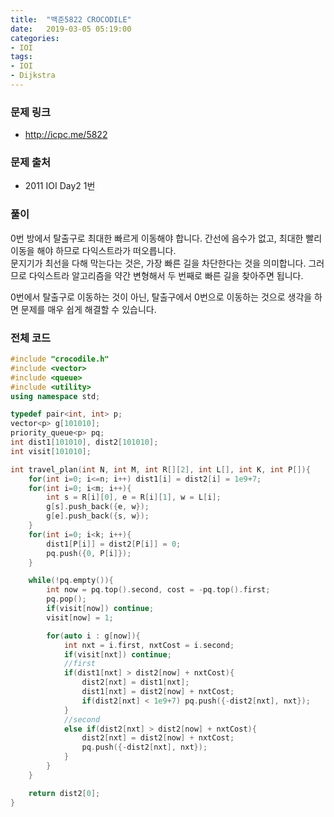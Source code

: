 ```yaml
---
title:  "백준5822 CROCODILE"
date:   2019-03-05 05:19:00
categories:
- IOI
tags:
- IOI
- Dijkstra
---
```


### 문제 링크
* http://icpc.me/5822

### 문제 출처
* 2011 IOI Day2 1번

### 풀이
0번 방에서 탈출구로 최대한 빠르게 이동해야 합니다. 간선에 음수가 없고, 최대한 빨리 이동을 해야 하므로 다익스트라가 떠오릅니다.<Br>
문지기가 최선을 다해 막는다는 것은, 가장 빠른 길을 차단한다는 것을 의미합니다. 그러므로 다익스트라 알고리즘을 약간 변형해서 두 번째로 빠른 길을 찾아주면 됩니다.

0번에서 탈출구로 이동하는 것이 아닌, 탈출구에서 0번으로 이동하는 것으로 생각을 하면 문제를 매우 쉽게 해결할 수 있습니다.

### 전체 코드
```cpp
#include "crocodile.h"
#include <vector>
#include <queue>
#include <utility>
using namespace std;

typedef pair<int, int> p;
vector<p> g[101010];
priority_queue<p> pq;
int dist1[101010], dist2[101010];
int visit[101010];

int travel_plan(int N, int M, int R[][2], int L[], int K, int P[]){
	for(int i=0; i<=n; i++) dist1[i] = dist2[i] = 1e9+7;
	for(int i=0; i<m; i++){
		int s = R[i][0], e = R[i][1], w = L[i];
		g[s].push_back({e, w});
		g[e].push_back({s, w});
	}
	for(int i=0; i<k; i++){
		dist1[P[i]] = dist2[P[i]] = 0;
		pq.push({0, P[i]});
	}

	while(!pq.empty()){
		int now = pq.top().second, cost = -pq.top().first;
		pq.pop();
		if(visit[now]) continue;
		visit[now] = 1;

		for(auto i : g[now]){
			int nxt = i.first, nxtCost = i.second;
			if(visit[nxt]) continue;
			//first
			if(dist1[nxt] > dist2[now] + nxtCost){
				dist2[nxt] = dist1[nxt];
				dist1[nxt] = dist2[now] + nxtCost;
				if(dist2[nxt] < 1e9+7) pq.push({-dist2[nxt], nxt});
			}
			//second
			else if(dist2[nxt] > dist2[now] + nxtCost){
				dist2[nxt] = dist2[now] + nxtCost;
				pq.push({-dist2[nxt], nxt});
			}
		}
	}

	return dist2[0];
}


```
